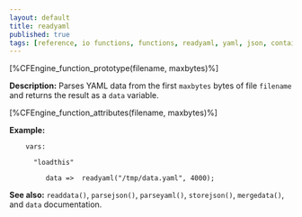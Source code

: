 ```yaml
---
layout: default
title: readyaml
published: true
tags: [reference, io functions, functions, readyaml, yaml, json, container]
---
```


[%CFEngine_function_prototype(filename, maxbytes)%]

**Description:** Parses YAML data from the first `maxbytes` bytes of
file `filename` and returns the result as a `data` variable.

[%CFEngine_function_attributes(filename, maxbytes)%]

**Example:**

```cf3
    vars:

      "loadthis"

         data =>  readyaml("/tmp/data.yaml", 4000);
```

**See also:** `readdata()`, `parsejson()`, `parseyaml()`, `storejson()`, `mergedata()`, and `data` documentation.

